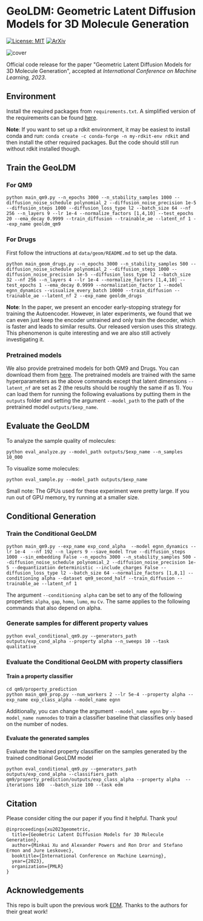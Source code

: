 # GeoLDM: Geometric Latent Diffusion Models for 3D Molecule Generation

[![License: MIT](https://img.shields.io/badge/License-MIT-yellow.svg)](https://github.com/MinkaiXu/GeoLDM/blob/main/LICENSE)
[![ArXiv](http://img.shields.io/badge/cs.LG-arXiv%3A2305.01140-B31B1B.svg)](https://arxiv.org/abs/2305.01140)

<!-- [[Code](https://github.com/MinkaiXu/GeoLDM)] -->

![cover](equivariant_diffusion/framework.png)

Official code release for the paper "Geometric Latent Diffusion Models for 3D Molecule Generation", accepted at *International Conference on Machine Learning, 2023*.

## Environment

Install the required packages from `requirements.txt`. A simplified version of the requirements can be found [here](https://github.com/ehoogeboom/e3_diffusion_for_molecules/blob/main/requirements.txt).

**Note**: If you want to set up a rdkit environment, it may be easiest to install conda and run:
``conda create -c conda-forge -n my-rdkit-env rdkit`` and then install the other required packages. But the code should still run without rdkit installed though.


## Train the GeoLDM

### For QM9

```python main_qm9.py --n_epochs 3000 --n_stability_samples 1000 --diffusion_noise_schedule polynomial_2 --diffusion_noise_precision 1e-5 --diffusion_steps 1000 --diffusion_loss_type l2 --batch_size 64 --nf 256 --n_layers 9 --lr 1e-4 --normalize_factors [1,4,10] --test_epochs 20 --ema_decay 0.9999 --train_diffusion --trainable_ae --latent_nf 1 --exp_name geoldm_qm9```

### For Drugs

First follow the intructions at `data/geom/README.md` to set up the data.

```python main_geom_drugs.py --n_epochs 3000 --n_stability_samples 500 --diffusion_noise_schedule polynomial_2 --diffusion_steps 1000 --diffusion_noise_precision 1e-5 --diffusion_loss_type l2 --batch_size 32 --nf 256 --n_layers 4 --lr 1e-4 --normalize_factors [1,4,10] --test_epochs 1 --ema_decay 0.9999 --normalization_factor 1 --model egnn_dynamics --visualize_every_batch 10000 --train_diffusion --trainable_ae --latent_nf 2 --exp_name geoldm_drugs```

**Note**: In the paper, we present an encoder early-stopping strategy for training the Autoencoder. However, in later experiments, we found that we can even just keep the encoder untrained and only train the decoder, which is faster and leads to similar results. Our released version uses this strategy. This phenomenon is quite interesting and we are also still actively investigating it.

### Pretrained models

We also provide pretrained models for both QM9 and Drugs. You can download them from [here](https://drive.google.com/drive/folders/1EQ9koVx-GA98kaKBS8MZ_jJ8g4YhdKsL?usp=sharing). The pretrained models are trained with the same hyperparameters as the above commands except that latent dimensions `--latent_nf` are set as 2 (the results should be roughly the same if as 1). You can load them for running the following evaluations by putting them in the `outputs` folder and setting the argument `--model_path` to the path of the pretrained model `outputs/$exp_name`.

## Evaluate the GeoLDM

To analyze the sample quality of molecules:

```python eval_analyze.py --model_path outputs/$exp_name --n_samples 10_000```

To visualize some molecules:

```python eval_sample.py --model_path outputs/$exp_name```

Small note: The GPUs used for these experiment were pretty large. If you run out of GPU memory, try running at a smaller size.
<!-- The main reason is that the EGNN runs with fully connected message passing, which becomes very memory intensive. -->

## Conditional Generation

### Train the Conditional GeoLDM

```python main_qm9.py --exp_name exp_cond_alpha  --model egnn_dynamics --lr 1e-4  --nf 192 --n_layers 9 --save_model True --diffusion_steps 1000 --sin_embedding False --n_epochs 3000 --n_stability_samples 500 --diffusion_noise_schedule polynomial_2 --diffusion_noise_precision 1e-5 --dequantization deterministic --include_charges False --diffusion_loss_type l2 --batch_size 64 --normalize_factors [1,8,1] --conditioning alpha --dataset qm9_second_half --train_diffusion --trainable_ae --latent_nf 1```

The argument `--conditioning alpha` can be set to any of the following properties: `alpha`, `gap`, `homo`, `lumo`, `mu` `Cv`. The same applies to the following commands that also depend on alpha.

### Generate samples for different property values

```python eval_conditional_qm9.py --generators_path outputs/exp_cond_alpha --property alpha --n_sweeps 10 --task qualitative```

### Evaluate the Conditional GeoLDM with property classifiers

#### Train a property classifier
```cd qm9/property_prediction```  
```python main_qm9_prop.py --num_workers 2 --lr 5e-4 --property alpha --exp_name exp_class_alpha --model_name egnn```

Additionally, you can change the argument `--model_name egnn` by `--model_name numnodes` to train a classifier baseline that classifies only based on the number of nodes.

#### Evaluate the generated samples

Evaluate the trained property classifier on the samples generated by the trained conditional GeoLDM model

```python eval_conditional_qm9.py --generators_path outputs/exp_cond_alpha --classifiers_path qm9/property_prediction/outputs/exp_class_alpha --property alpha  --iterations 100  --batch_size 100 --task edm```

## Citation
Please consider citing the our paper if you find it helpful. Thank you!
```
@inproceedings{xu2023geometric,
  title={Geometric Latent Diffusion Models for 3D Molecule Generation},
  author={Minkai Xu and Alexander Powers and Ron Dror and Stefano Ermon and Jure Leskovec},
  booktitle={International Conference on Machine Learning},
  year={2023},
  organization={PMLR}
}
```

## Acknowledgements

This repo is built upon the previous work [EDM](https://arxiv.org/abs/2203.17003). Thanks to the authors for their great work!